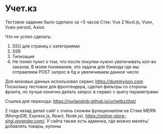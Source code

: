 
# Учет.кз

Тестовое задание было сделано за ~5 часов
Стэк: Vue 2 Nuxt.js, Vuex, Vuex-persist, Axios

Что не успел сделать:
1. SSG для страниц с категориями
2. SSR
3. Типизация
4. Не понял пункт о том, что после покупки нужно увеличивать кол-во заказов. В моем понимании, это задача для бэкенда где мы отправляем POST запрос в бд и увеличиваем данное число

Для моковых данных использовал сервис https://dummyjson.com
Поскольку тестовое для фронтендера, сделал фильтры со стороны фронта, но лучше конечно делать запрос в сервис с query параметрами

Ссылка для перехода: https://nurlandmb.github.io/uchetkz/dist/

2 года назад делал сайт с очень схожим функционалом на Стэке MERN (MongoDB, Express.js, React, Node.js). https://online-store-xhgi.onrender.com/. У сайта также есть админка, где можно менять/добавлять товары, купоны
